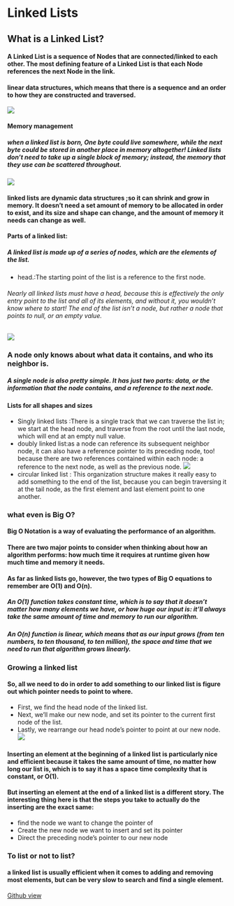 #  Linked Lists
## What is a Linked List?
#### A Linked List is a sequence of Nodes that are connected/linked to each other. The most defining feature of a Linked List is that each Node references the next Node in the link.
#### linear data structures, which means that there is a sequence and an order to how they are constructed and traversed.
![](https://miro.medium.com/max/700/1*Xokk6XOjWyIGCBujkJsCzQ.jpeg)
#### Memory management
##### when a linked list is born, One byte could live somewhere, while the next byte could be stored in another place in memory altogether! Linked lists don’t need to take up a single block of memory; instead, the memory that they use can be scattered throughout.
![](https://miro.medium.com/max/700/1*G43FVT5xJ1n1QDKVNZUxXQ.jpeg)
#### linked lists are dynamic data structures ;so it  can shrink and grow in memory. It doesn’t need a set amount of memory to be allocated in order to exist, and its size and shape can change, and the amount of memory it needs can change as well.
#### Parts of a linked list:
#####  A linked list is made up of a series of nodes, which are the elements of the list.
+ head.:The starting point of the list is a reference to the first node.
###### Nearly all linked lists must have a head, because this is effectively the only entry point to the list and all of its elements, and without it, you wouldn’t know where to start! The end of the list isn’t a node, but rather a node that points to null, or an empty value.
![](https://miro.medium.com/max/700/1*K0_eV07tJtKQSVGKfP18bw.jpeg)
### A node only knows about what data it contains, and who its neighbor is.
##### A single node is also pretty simple. It has just two parts: data, or the information that the node contains, and a reference to the next node.
#### Lists for all shapes and sizes
+ Singly linked lists :There is a single track that we can traverse the list in; we start at the head node, and traverse from the root until the last node, which will end at an empty null value.
+ doubly linked list:as a node can reference its subsequent neighbor node, it can also have a reference pointer to its preceding node, too! because there are two references contained within each node: a reference to the next node, as well as the previous node.
![](https://miro.medium.com/max/700/1*AeMDLFUjR0w0J4n8CP4H6g.jpeg)
+ circular linked list : This organization structure makes it really easy to add something to the end of the list, because you can begin traversing it at the tail node, as the first element and last element point to one another.
### what even is Big O?
#### Big O Notation is a way of evaluating the performance of an algorithm.
#### There are two major points to consider when thinking about how an algorithm performs: how much time it requires at runtime given how much time and memory it needs.
#### As far as linked lists go, however, the two types of Big O equations to remember are O(1) and O(n).
##### An O(1) function takes constant time, which is to say that it doesn’t matter how many elements we have, or how huge our input is: it’ll always take the same amount of time and memory to run our algorithm. 
##### An O(n) function is linear, which means that as our input grows (from ten numbers, to ten thousand, to ten million), the space and time that we need to run that algorithm grows linearly.
### Growing a linked list
#### So, all we need to do in order to add something to our linked list is figure out which pointer needs to point to where.
+ First, we find the head node of the linked list.
+ Next, we’ll make our new node, and set its pointer to the current first node of the list.
+ Lastly, we rearrange our head node’s pointer to point at our new node.
![](https://miro.medium.com/max/700/1*Jy5tjwrMdtpGl2ceq4f94A.jpeg)
#### Inserting an element at the beginning of a linked list is particularly nice and efficient because it takes the same amount of time, no matter how long our list is, which is to say it has a space time complexity that is constant, or O(1).
#### But inserting an element at the end of a linked list is a different story. The interesting thing here is that the steps you take to actually do the inserting are the exact same:
+ find the node we want to change the pointer of
+ Create the new node we want to insert and set its pointer
+ Direct the preceding node’s pointer to our new node

### To list or not to list?
#### a linked list is usually efficient when it comes to adding and removing most elements, but can be very slow to search and find a single element.





[Github view](https://github.com/sbkhaloof/growthmindsit)




